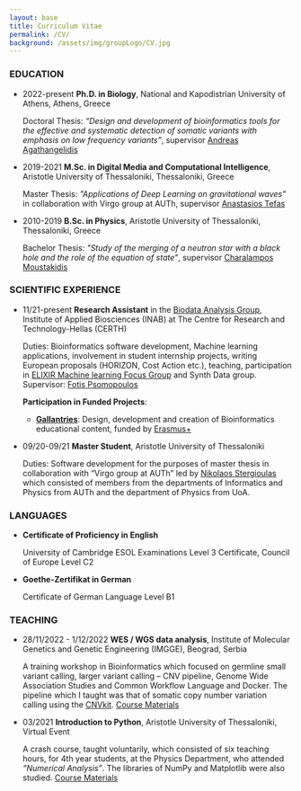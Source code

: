 ```yaml
---
layout: base
title: Curriculum Vitae
permalink: /CV/
background: /assets/img/groupLogo/CV.jpg
---
```




### EDUCATION
<p style="margin-bottom:15px"></p>

- 2022-present    **Ph.D. in Biology**, National and Kapodistrian University of Athens, Athens, Greece

   Doctoral Thesis: *“Design and development of bioinformatics tools for the effective and systematic detection of somatic variants with emphasis on low frequency variants”*, supervisor [Andreas Agathangelidis](https://scholar.google.it/citations?user=IhoRB4AAAAAJ&hl=en)

- 2019-2021    **M.Sc. in Digital Media and Computational Intelligence**, Aristotle University of Thessaloniki, Thessaloniki, Greece

   Master Thesis: *"Applications of Deep Learning on gravitational waves"* in collaboration with Virgo group at AUTh, supervisor [Anastasios Tefas](https://scholar.google.com/citations?user=4stOS3YAAAAJ&hl=en)

- 2010-2019    **B.Sc. in Physics**, Aristotle University of Thessaloniki, Thessaloniki, Greece

   Bachelor Thesis: *"Study of the merging of a neutron star with a black hole and the role of the equation of state"*, supervisor [Charalampos Moustakidis](https://scholar.google.com/citations?user=7qdKh78AAAAJ&hl=en)


### SCIENTIFIC EXPERIENCE
<p style="margin-bottom:15px"></p>

- 11/21-present  **Research Assistant** in the [Biodata Analysis Group](https://biodataanalysisgroup.github.io/), Institute of Applied Biosciences (INAB) at The Centre for Research and Technology-Hellas (CERTH)

   Duties: Bioinformatics software development, Machine learning applications, involvement in student internship projects, writing European proposals  (HORIZON, Cost Action etc.), teaching, participation in [ELIXIR Machine learning Focus Group](https://elixir-europe.org/focus-groups/machine-learning) and Synth Data group. Supervisor: [Fotis Psomopoulos](https://scholar.google.gr/citations?user=Fp0LAqsAAAAJ&hl=en)

   **Participation in Funded Projects**:
   
    - [**Gallantries**](https://gallantries.github.io/): Design, development and creation of Bioinformatics educational content, funded by [Erasmus+](https://ec.europa.eu/programmes/erasmus-plus/node_en)


- 09/20-09/21 	**Master Student**, Aristotle University of Thessaloniki

   Duties: Software development for the purposes of master thesis in collaboration with “Virgo group at AUTh” led by [Nikolaos Stergioulas](https://scholar.google.gr/citations?user=AXlRP8EAAAAJ&hl=el) which consisted of members from the departments of Informatics and Physics from AUTh and the department of Physics from UoA.


### LANGUAGES
<p style="margin-bottom:15px"></p>

- **Certificate of Proficiency in English**

   University of Cambridge ESOL Examinations Level 3 Certificate, Council of Europe Level C2

- **Goethe-Zertifikat in German**

   Certificate of German Language Level B1

### TEACHING
<p style="margin-bottom:15px"></p>

- 28/11/2022 - 1/12/2022 	**WES / WGS data analysis**, Institute of Molecular Genetics and Genetic Engineering (IMGGE), Beograd, Serbia

   A training workshop in Bioinformatics which focused on germline small variant calling, larger variant calling – CNV pipeline, Genome Wide Association Studies and Common Workflow Language and Docker. The pipeline which I taught was that of somatic copy number variation calling using the [CNVkit](https://cnvkit.readthedocs.io/en/stable/). [Course Materials](https://github.com/BiodataAnalysisGroup/IMGGE-WES-WGS-data-analysis-workshop)


- 03/2021 	**Introduction to Python**, Aristotle University of Thessaloniki, Virtual Event

   A crash course, taught voluntarily, which consisted of six teaching hours, for 4th year students, at the Physics Department, who attended *“Numerical Analysis”*. The libraries of NumPy and Matplotlib were also studied.
[Course Materials](https://github.com/sfragkoul/Python_Intro)
